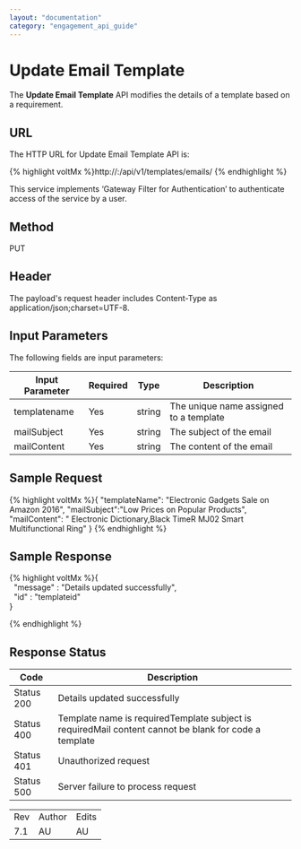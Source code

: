 ```yaml
---
layout: "documentation"
category: "engagement_api_guide"
---
```

                            


Update Email Template
=====================

The **Update Email Template** API modifies the details of a template based on a requirement.

URL
---

The HTTP URL for Update Email Template API is:

{% highlight voltMx %}http://<host>:<port>/api/v1/templates/emails/<id>
{% endhighlight %}

This service implements ‘Gateway Filter for Authentication’ to authenticate access of the service by a user.

Method
------

PUT

Header
------

The payload's request header includes Content-Type as application/json;charset=UTF-8.

Input Parameters
----------------

The following fields are input parameters:

  
| Input Parameter | Required | Type | Description |
| --- | --- | --- | --- |
| templatename | Yes | string | The unique name assigned to a template |
| mailSubject | Yes | string | The subject of the email |
| mailContent | Yes | string | The content of the email |

Sample Request
--------------

{% highlight voltMx %}{
	"templateName": "Electronic Gadgets Sale on Amazon 2016",
	"mailSubject":"Low Prices on Popular Products",
	"mailContent": " Electronic Dictionary,Black TimeR MJ02 Smart Multifunctional Ring"
}
{% endhighlight %}

Sample Response
---------------

{% highlight voltMx %}{  
  "message" : "Details updated successfully",  
  "id" : "templateid"  
}  

{% endhighlight %}

Response Status
---------------

  
| Code | Description |
| --- | --- |
| Status 200 | Details updated successfully |
| Status 400 | Template name is requiredTemplate subject is requiredMail content cannot be blank for code a template |
| Status 401 | Unauthorized request |
| Status 500 | Server failure to process request |

<table class="TableStyle-RevisionTable" cellspacing="0" style="margin-left: 0;margin-right: auto;mc-table-style: url('../Resources/TableStyles/RevisionTable.css');" data-mc-conditions="Default.HTML"><colgroup><col class="TableStyle-RevisionTable-Column-Column1"> <col class="TableStyle-RevisionTable-Column-Column1"> <col class="TableStyle-RevisionTable-Column-Column1"></colgroup><tbody><tr class="TableStyle-RevisionTable-Body-Body1"><td class="TableStyle-RevisionTable-BodyE-Column1-Body1">Rev</td><td class="TableStyle-RevisionTable-BodyE-Column1-Body1">Author</td><td class="TableStyle-RevisionTable-BodyD-Column1-Body1">Edits</td></tr><tr class="TableStyle-RevisionTable-Body-Body1"><td class="TableStyle-RevisionTable-BodyB-Column1-Body1">7.1</td><td class="TableStyle-RevisionTable-BodyB-Column1-Body1">AU</td><td class="TableStyle-RevisionTable-BodyA-Column1-Body1">AU</td></tr></tbody></table>
